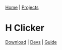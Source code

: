 [Home](/) | [Projects](/projects) 

# H Clicker

[Download](/projects/h-clicker/downloads) | [Devs](/projects/h-clicker/devs) | [Guide](/projects/h-clicker/guide) 

